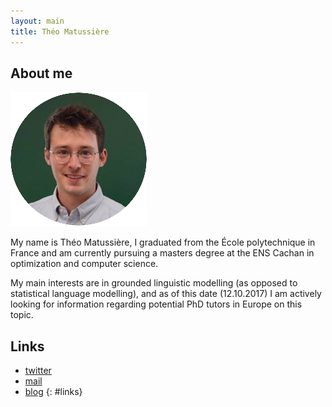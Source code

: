 ```yaml
---
layout: main
title: Théo Matussière
---
```



## About me

![my face](/files/me.png)

My name is Théo Matussière, I graduated from the École polytechnique in France and am currently pursuing a masters degree at the ENS Cachan in optimization and computer science.

My main interests are in grounded linguistic modelling (as opposed to statistical language modelling), and as of this date (12.10.2017) I am actively looking for information regarding potential PhD tutors in Europe on this topic.


## Links

- [twitter](https://twitter.com/theo_mtsr) 
- [mail](mailto:theo.matussiere@polytechnique.edu)
- [blog](/blog)
{: #links}
